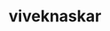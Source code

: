 ---
title: viveknaskar
github: https://github.com/viveknaskar
mode: light
transition: 1s
score: 82.7
archetype:
- GIF
---
